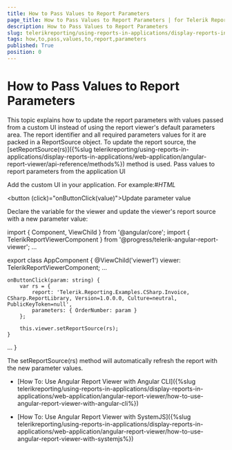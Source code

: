 ```yaml
---
title: How to Pass Values to Report Parameters
page_title: How to Pass Values to Report Parameters | for Telerik Reporting Documentation
description: How to Pass Values to Report Parameters
slug: telerikreporting/using-reports-in-applications/display-reports-in-applications/web-application/angular-report-viewer/customizing/how-to-pass-values-to-report-parameters
tags: how,to,pass,values,to,report,parameters
published: True
position: 0
---
```


# How to Pass Values to Report Parameters



This topic explains how to update the report parameters with values passed from a custom UI instead of using the report viewer's default 
        parameters area. The report identifier and all required parameters values for it are packed in a ReportSource object.
        To update the report source, the [setReportSource(rs)]({%slug telerikreporting/using-reports-in-applications/display-reports-in-applications/web-application/angular-report-viewer/api-reference/methods%}) method is used.
      Pass values to report parameters from the application UI

Add the custom UI in your application. For example:#_HTML_

	
<button (click)="onButtonClick(value)">Update parameter value</button>
              



Declare the variable for the viewer and update the viewer's report source with a new parameter value:

	
import { Component, ViewChild } from '@angular/core';
import { TelerikReportViewerComponent } from '@progress/telerik-angular-report-viewer';
...

export class AppComponent {
    @ViewChild('viewer1') viewer: TelerikReportViewerComponent;
    ...

    onButtonClick(param: string) {
        var rs = {
            report: 'Telerik.Reporting.Examples.CSharp.Invoice, CSharp.ReportLibrary, Version=1.0.0.0, Culture=neutral, PublicKeyToken=null',
            parameters: { OrderNumber: param }
        };

        this.viewer.setReportSource(rs);
    }
...
}
              



The setReportSource(rs) method will automatically refresh the report with the new parameter values.

 * [How To: Use Angular Report Viewer with Angular CLI]({%slug telerikreporting/using-reports-in-applications/display-reports-in-applications/web-application/angular-report-viewer/how-to-use-angular-report-viewer-with-angular-cli%})

 * [How To: Use Angular Report Viewer with SystemJS]({%slug telerikreporting/using-reports-in-applications/display-reports-in-applications/web-application/angular-report-viewer/how-to-use-angular-report-viewer-with-systemjs%})
